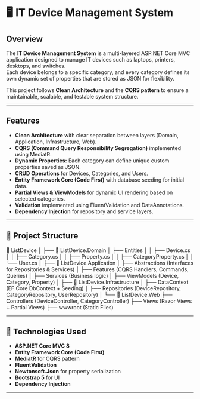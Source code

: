 # 🖥️ IT Device Management System  

##  Overview  
The **IT Device Management System** is a multi-layered ASP.NET Core MVC application designed to manage IT devices such as laptops, printers, desktops, and switches.  
Each device belongs to a specific category, and every category defines its own dynamic set of properties that are stored as JSON for flexibility.  

This project follows **Clean Architecture** and the **CQRS pattern** to ensure a maintainable, scalable, and testable system structure.

---

##  Features  
-  **Clean Architecture** with clear separation between layers (Domain, Application, Infrastructure, Web).  
-  **CQRS (Command Query Responsibility Segregation)** implemented using MediatR.  
-  **Dynamic Properties:** Each category can define unique custom properties saved as JSON.  
-  **CRUD Operations** for Devices, Categories, and Users.  
-  **Entity Framework Core (Code First)** with database seeding for initial data.  
-  **Partial Views & ViewModels** for dynamic UI rendering based on selected categories.  
-  **Validation** implemented using FluentValidation and DataAnnotations.  
-  **Dependency Injection** for repository and service layers.  

---

## 🧱 Project Structure  
📁 ListDevice
│
├── 📂 ListDevice.Domain
│ ├── Entities
│ │ ├── Device.cs
│ │ ├── Category.cs
│ │ ├── Property.cs
│ │ ├── CategoryProperty.cs
│ │ └── User.cs
│
├── 📂 ListDevice.Application
│ ├── Abstractions (Interfaces for Repositories & Services)
│ ├── Features (CQRS Handlers, Commands, Queries)
│ ├── Services (Business logic)
│ ├── ViewModels (Device, Category, Property)
│
├── 📂 ListDevice.Infrastructure
│ ├── DataContext (EF Core DbContext + Seeding)
│ ├── Repositories (DeviceRepository, CategoryRepository, UserRepository)
│
└── 📂 ListDevice.Web
├── Controllers (DeviceController, CategoryController)
├── Views (Razor Views + Partial Views)
├── wwwroot (Static Files)


---

## 🧩 Technologies Used  
- **ASP.NET Core MVC 8**  
- **Entity Framework Core (Code First)**  
- **MediatR** for CQRS pattern  
- **FluentValidation**  
- **Newtonsoft.Json** for property serialization  
- **Bootstrap 5** for UI  
- **Dependency Injection**  

---
